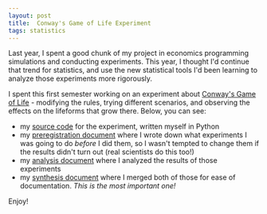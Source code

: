 ```yaml
---
layout: post
title:  Conway's Game of Life Experiment
tags: statistics
---
```


Last year, I spent a good chunk of my project in economics programming simulations and conducting experiments. This year, I thought I'd continue that trend for statistics, and use the new statistical tools I'd been learning to analyze those experiments more rigorously.

I spent this first semester working on an experiment about [Conway's Game of Life](https://en.wikipedia.org/wiki/Conway%27s_Game_of_Life) - modifying the rules, trying different scenarios, and observing the effects on the lifeforms that grow there. Below, you can see:
- my [source code]({{site.baseurl}}) for the experiment, written myself in Python
- my [preregistration document](https://docs.google.com/document/d/1uVpI34kQiUMSKFggwn8IrvW9dOovFgID0obSTPVRNuA/edit?usp=sharing) where I wrote down what experiments I was going to do *before* I did them, so I wasn't tempted to change them if the results didn't turn out (real scientists do this too!)
- my [analysis document](https://docs.google.com/document/d/1PCDSyTzAqj_l1ciZQTs1Kj8xVUbfm2gp2zcsngZ1Teg/edit?usp=sharing) where I analyzed the results of those experiments
- my [synthesis document](https://docs.google.com/document/d/1pBgKTRbf3LMEuc821vnaGKhc63xwvAqzshqdJSQ6HH8/edit?usp=sharing) where I merged both of those for ease of documentation. *This is the most important one!*

Enjoy!
